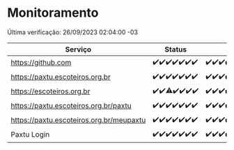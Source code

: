 # Monitoramento

Última verificação: 26/09/2023 02:04:00 -03

|Serviço|Status|Últimas 24h|
|---|---|---|
|https://github.com|<span title="2023-09-19: OK=24">✔️</span><span title="2023-09-20: OK=24">✔️</span><span title="2023-09-21: OK=24">✔️</span><span title="2023-09-22: OK=24">✔️</span><span title="2023-09-23: OK=24">✔️</span><span title="2023-09-24: OK=24">✔️</span><span title="2023-09-25: OK=5">✔️</span>|<span title="25/09/2023 02:05:00 -03 : 200">✔️</span><span title="25/09/2023 03:08:00 -03 : 200">✔️</span><span title="25/09/2023 04:05:00 -03 : 200">✔️</span><span title="25/09/2023 05:09:00 -03 : 200">✔️</span><span title="25/09/2023 06:06:00 -03 : 200">✔️</span><span title="25/09/2023 07:06:00 -03 : 200">✔️</span><span title="25/09/2023 08:03:00 -03 : 200">✔️</span><span title="25/09/2023 09:11:00 -03 : 200">✔️</span><span title="25/09/2023 10:09:00 -03 : 200">✔️</span><span title="25/09/2023 11:05:00 -03 : 200">✔️</span><span title="25/09/2023 12:06:00 -03 : 200">✔️</span><span title="25/09/2023 13:07:00 -03 : 200">✔️</span><span title="25/09/2023 14:04:00 -03 : 200">✔️</span><span title="25/09/2023 15:08:00 -03 : 200">✔️</span><span title="25/09/2023 16:03:00 -03 : 200">✔️</span><span title="25/09/2023 17:06:00 -03 : 200">✔️</span><span title="25/09/2023 18:03:00 -03 : 200">✔️</span><span title="25/09/2023 19:04:00 -03 : 200">✔️</span><span title="25/09/2023 20:04:00 -03 : 200">✔️</span><span title="25/09/2023 21:29:00 -03 : 200">✔️</span><span title="25/09/2023 22:41:00 -03 : 200">✔️</span><span title="25/09/2023 23:14:00 -03 : 200">✔️</span><span title="26/09/2023 00:06:00 -03 : 200">✔️</span><span title="26/09/2023 01:07:00 -03 : 200">✔️</span><span title="26/09/2023 02:04:00 -03 : 200">✔️</span>|
|https://paxtu.escoteiros.org.br|<span title="2023-09-19: OK=24">✔️</span><span title="2023-09-20: OK=24">✔️</span><span title="2023-09-21: OK=24">✔️</span><span title="2023-09-22: OK=24">✔️</span><span title="2023-09-23: OK=24">✔️</span><span title="2023-09-24: OK=24">✔️</span><span title="2023-09-25: OK=5">✔️</span>|<span title="25/09/2023 02:05:00 -03 : 200">✔️</span><span title="25/09/2023 03:08:00 -03 : 200">✔️</span><span title="25/09/2023 04:05:00 -03 : 200">✔️</span><span title="25/09/2023 05:09:00 -03 : 200">✔️</span><span title="25/09/2023 06:06:00 -03 : 200">✔️</span><span title="25/09/2023 07:06:00 -03 : 200">✔️</span><span title="25/09/2023 08:03:00 -03 : 200">✔️</span><span title="25/09/2023 09:11:00 -03 : 200">✔️</span><span title="25/09/2023 10:09:00 -03 : 200">✔️</span><span title="25/09/2023 11:05:00 -03 : 200">✔️</span><span title="25/09/2023 12:06:00 -03 : 200">✔️</span><span title="25/09/2023 13:07:00 -03 : 200">✔️</span><span title="25/09/2023 14:04:00 -03 : 200">✔️</span><span title="25/09/2023 15:08:00 -03 : 200">✔️</span><span title="25/09/2023 16:03:00 -03 : 200">✔️</span><span title="25/09/2023 17:06:00 -03 : 200">✔️</span><span title="25/09/2023 18:03:00 -03 : 200">✔️</span><span title="25/09/2023 19:04:00 -03 : 200">✔️</span><span title="25/09/2023 20:04:00 -03 : 200">✔️</span><span title="25/09/2023 21:29:00 -03 : 200">✔️</span><span title="25/09/2023 22:41:00 -03 : 200">✔️</span><span title="25/09/2023 23:14:00 -03 : 200">✔️</span><span title="26/09/2023 00:06:00 -03 : 200">✔️</span><span title="26/09/2023 01:07:00 -03 : 200">✔️</span><span title="26/09/2023 02:04:00 -03 : 200">✔️</span>|
|https://escoteiros.org.br|<span title="2023-09-19: OK=24">✔️</span><span title="2023-09-20: OK=24">✔️</span><span title="2023-09-21: OK=23, Falhas=1">⚠️</span><span title="2023-09-22: OK=24">✔️</span><span title="2023-09-23: OK=24">✔️</span><span title="2023-09-24: OK=24">✔️</span><span title="2023-09-25: OK=5">✔️</span>|<span title="25/09/2023 02:05:00 -03 : 200">✔️</span><span title="25/09/2023 03:08:00 -03 : 200">✔️</span><span title="25/09/2023 04:05:00 -03 : 200">✔️</span><span title="25/09/2023 05:09:00 -03 : 200">✔️</span><span title="25/09/2023 06:06:00 -03 : 200">✔️</span><span title="25/09/2023 07:06:00 -03 : 200">✔️</span><span title="25/09/2023 08:03:00 -03 : 200">✔️</span><span title="25/09/2023 09:11:00 -03 : 200">✔️</span><span title="25/09/2023 10:09:00 -03 : 200">✔️</span><span title="25/09/2023 11:05:00 -03 : 200">✔️</span><span title="25/09/2023 12:06:00 -03 : 200">✔️</span><span title="25/09/2023 13:07:00 -03 : 200">✔️</span><span title="25/09/2023 14:04:00 -03 : 200">✔️</span><span title="25/09/2023 15:08:00 -03 : 200">✔️</span><span title="25/09/2023 16:03:00 -03 : 200">✔️</span><span title="25/09/2023 17:06:00 -03 : 200">✔️</span><span title="25/09/2023 18:03:00 -03 : 200">✔️</span><span title="25/09/2023 19:04:00 -03 : 200">✔️</span><span title="25/09/2023 20:04:00 -03 : 200">✔️</span><span title="25/09/2023 21:29:00 -03 : 200">✔️</span><span title="25/09/2023 22:41:00 -03 : 200">✔️</span><span title="25/09/2023 23:14:00 -03 : 200">✔️</span><span title="26/09/2023 00:06:00 -03 : 200">✔️</span><span title="26/09/2023 01:07:00 -03 : 200">✔️</span><span title="26/09/2023 02:04:00 -03 : 200">✔️</span>|
|https://paxtu.escoteiros.org.br/paxtu|<span title="2023-09-19: OK=24">✔️</span><span title="2023-09-20: OK=24">✔️</span><span title="2023-09-21: OK=24">✔️</span><span title="2023-09-22: OK=24">✔️</span><span title="2023-09-23: OK=24">✔️</span><span title="2023-09-24: OK=24">✔️</span><span title="2023-09-25: OK=5">✔️</span>|<span title="25/09/2023 02:05:00 -03 : 200">✔️</span><span title="25/09/2023 03:08:00 -03 : 200">✔️</span><span title="25/09/2023 04:05:00 -03 : 200">✔️</span><span title="25/09/2023 05:09:00 -03 : 200">✔️</span><span title="25/09/2023 06:06:00 -03 : 200">✔️</span><span title="25/09/2023 07:06:00 -03 : 200">✔️</span><span title="25/09/2023 08:03:00 -03 : 200">✔️</span><span title="25/09/2023 09:11:00 -03 : 200">✔️</span><span title="25/09/2023 10:09:00 -03 : 200">✔️</span><span title="25/09/2023 11:05:00 -03 : 200">✔️</span><span title="25/09/2023 12:06:00 -03 : 200">✔️</span><span title="25/09/2023 13:07:00 -03 : 200">✔️</span><span title="25/09/2023 14:04:00 -03 : 200">✔️</span><span title="25/09/2023 15:08:00 -03 : 200">✔️</span><span title="25/09/2023 16:03:00 -03 : 200">✔️</span><span title="25/09/2023 17:06:00 -03 : 200">✔️</span><span title="25/09/2023 18:03:00 -03 : 200">✔️</span><span title="25/09/2023 19:04:00 -03 : 200">✔️</span><span title="25/09/2023 20:04:00 -03 : 200">✔️</span><span title="25/09/2023 21:29:00 -03 : 200">✔️</span><span title="25/09/2023 22:41:00 -03 : 200">✔️</span><span title="25/09/2023 23:14:00 -03 : 200">✔️</span><span title="26/09/2023 00:06:00 -03 : 200">✔️</span><span title="26/09/2023 01:07:00 -03 : 200">✔️</span><span title="26/09/2023 02:04:00 -03 : 200">✔️</span>|
|https://paxtu.escoteiros.org.br/meupaxtu|<span title="2023-09-19: OK=24">✔️</span><span title="2023-09-20: OK=24">✔️</span><span title="2023-09-21: OK=24">✔️</span><span title="2023-09-22: OK=24">✔️</span><span title="2023-09-23: OK=24">✔️</span><span title="2023-09-24: OK=24">✔️</span><span title="2023-09-25: OK=5">✔️</span>|<span title="25/09/2023 02:05:00 -03 : 200">✔️</span><span title="25/09/2023 03:08:00 -03 : 200">✔️</span><span title="25/09/2023 04:05:00 -03 : 200">✔️</span><span title="25/09/2023 05:09:00 -03 : 200">✔️</span><span title="25/09/2023 06:06:00 -03 : 200">✔️</span><span title="25/09/2023 07:06:00 -03 : 200">✔️</span><span title="25/09/2023 08:03:00 -03 : 200">✔️</span><span title="25/09/2023 09:11:00 -03 : 200">✔️</span><span title="25/09/2023 10:09:00 -03 : 200">✔️</span><span title="25/09/2023 11:05:00 -03 : 200">✔️</span><span title="25/09/2023 12:06:00 -03 : 200">✔️</span><span title="25/09/2023 13:07:00 -03 : 200">✔️</span><span title="25/09/2023 14:04:00 -03 : 200">✔️</span><span title="25/09/2023 15:08:00 -03 : 200">✔️</span><span title="25/09/2023 16:03:00 -03 : 200">✔️</span><span title="25/09/2023 17:06:00 -03 : 200">✔️</span><span title="25/09/2023 18:03:00 -03 : 200">✔️</span><span title="25/09/2023 19:04:00 -03 : 200">✔️</span><span title="25/09/2023 20:04:00 -03 : 200">✔️</span><span title="25/09/2023 21:29:00 -03 : 200">✔️</span><span title="25/09/2023 22:41:00 -03 : 200">✔️</span><span title="25/09/2023 23:14:00 -03 : 200">✔️</span><span title="26/09/2023 00:06:00 -03 : 200">✔️</span><span title="26/09/2023 01:07:00 -03 : 200">✔️</span><span title="26/09/2023 02:04:00 -03 : 200">✔️</span>|
|Paxtu Login|<span title="2023-09-19: OK=24">✔️</span><span title="2023-09-20: OK=24">✔️</span><span title="2023-09-21: OK=24">✔️</span><span title="2023-09-22: OK=24">✔️</span><span title="2023-09-23: OK=24">✔️</span><span title="2023-09-24: OK=24">✔️</span><span title="2023-09-25: OK=5">✔️</span>|<span title="25/09/2023 02:05:00 -03 : 200">✔️</span><span title="25/09/2023 03:08:00 -03 : 200">✔️</span><span title="25/09/2023 04:05:00 -03 : 200">✔️</span><span title="25/09/2023 05:09:00 -03 : 200">✔️</span><span title="25/09/2023 06:06:00 -03 : 200">✔️</span><span title="25/09/2023 07:06:00 -03 : 200">✔️</span><span title="25/09/2023 08:03:00 -03 : 200">✔️</span><span title="25/09/2023 09:11:00 -03 : 200">✔️</span><span title="25/09/2023 10:09:00 -03 : 200">✔️</span><span title="25/09/2023 11:05:00 -03 : 200">✔️</span><span title="25/09/2023 12:06:00 -03 : 200">✔️</span><span title="25/09/2023 13:07:00 -03 : 200">✔️</span><span title="25/09/2023 14:04:00 -03 : 200">✔️</span><span title="25/09/2023 15:08:00 -03 : 200">✔️</span><span title="25/09/2023 16:03:00 -03 : 200">✔️</span><span title="25/09/2023 17:06:00 -03 : 200">✔️</span><span title="25/09/2023 18:03:00 -03 : 200">✔️</span><span title="25/09/2023 19:04:00 -03 : 200">✔️</span><span title="25/09/2023 20:04:00 -03 : 200">✔️</span><span title="25/09/2023 21:29:00 -03 : 200">✔️</span><span title="25/09/2023 22:41:00 -03 : 200">✔️</span><span title="25/09/2023 23:14:00 -03 : 200">✔️</span><span title="26/09/2023 00:06:00 -03 : 200">✔️</span><span title="26/09/2023 01:07:00 -03 : 200">✔️</span><span title="26/09/2023 02:04:00 -03 : 200">✔️</span>|
